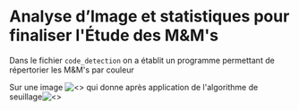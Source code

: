 # Analyse d’Image et statistiques pour finaliser l'Étude des M&M's
Dans le fichier `code_detection` on a établit un programme permettant de répertorier les M&amp;M's par couleur

Sur une image ![<>](IMG_0011.jpeg=100x100) qui donne après application de l'algorithme de seuillage![<>](bleuIMG_0011.jpeg=100x100)
